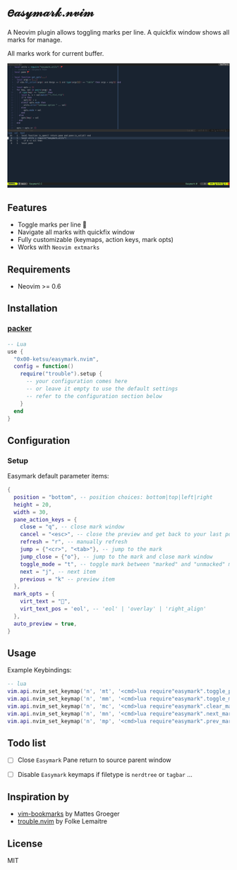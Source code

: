 # 𝑒𝒶𝓈𝓎𝓂𝒶𝓇𝓀.𝓃𝓋𝒾𝓂
A Neovim plugin allows toggling marks per line. A quickfix window shows all marks for manage.

All marks work for current buffer.

![screenshot](./assets/screenshot.png)



## Features

- Toggle marks per  line 🚩
- Navigate all marks with quickfix window
- Fully customizable (keymaps, action keys, mark opts)
- Works with `Neovim extmarks`



## Requirements

- Neovim >= 0.6



## Installation

### [packer](https://github.com/wbthomason/packer.nvim)

```lua
-- Lua
use {
  "0x00-ketsu/easymark.nvim",
  config = function()
    require("trouble").setup {
      -- your configuration comes here
      -- or leave it empty to use the default settings
      -- refer to the configuration section below
    }
  end
}
```



## Configuration

### Setup

Easymark default parameter items:

```lua
{
  position = "bottom", -- position choices: bottom|top|left|right
  height = 20,
  width = 30,
  pane_action_keys = {
    close = "q", -- close mark window
    cancel = "<esc>", -- close the preview and get back to your last position
    refresh = "r", -- manually refresh
    jump = {"<cr>", "<tab>"}, -- jump to the mark
    jump_close = {"o"}, -- jump to the mark and close mark window
    toggle_mode = "t", -- toggle mark between "marked" and "unmacked" mode
    next = "j", -- next item
    previous = "k" -- preview item
  },
  mark_opts = {
    virt_text = "🚩",
    virt_text_pos = 'eol', -- 'eol' | 'overlay' | 'right_align'
  },
  auto_preview = true,
}
```



## Usage

Example Keybindings:

```lua
-- lua
vim.api.nvim_set_keymap('n', 'mt', '<cmd>lua require"easymark".toggle_pane()<CR>', {silent = true, noremap = true})
vim.api.nvim_set_keymap('n', 'mm', '<cmd>lua require"easymark".toggle_mark()<CR>', {silent = true, noremap = true})
vim.api.nvim_set_keymap('n', 'mc', '<cmd>lua require"easymark".clear_mark()<CR>', {silent = true, noremap = true})
vim.api.nvim_set_keymap('n', 'mn', '<cmd>lua require"easymark".next_mark()<CR>', {silent = true, noremap = true})
vim.api.nvim_set_keymap('n', 'mp', '<cmd>lua require"easymark".prev_mark()<CR>', {silent = true, noremap = true})
```



## Todo list

- [ ] Close `Easymark` Pane return to source parent window

- [ ] Disable `Easymark` keymaps if filetype is `nerdtree` or `tagbar` ...

  


## Inspiration by

- [vim-bookmarks](https://github.com/MattesGroeger/vim-bookmarks) by Mattes Groeger
- [trouble.nvim](https://github.com/folke/trouble.nvim) by Folke Lemaitre



## License

MIT
